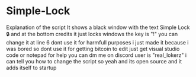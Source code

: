 # Simple-Lock
Explanation of the script
It shows a black window with the text Simple Lock🔒
and at the bottom credits it just locks windows the key is
"!" you can change it at line 6
dont use it for harmfull purposes i just made it because
i was bored so dont use it for getting bitcoin
to edit just get visual studio code or notepad for
help you can dm me on discord user is
"real_lokerz" i can tell you how to change the script
so yeah and its open source and it adds itself
to startup
